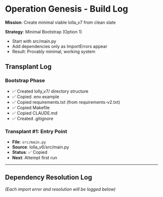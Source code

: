 # Operation Genesis - Build Log

**Mission**: Create minimal viable lolla_v7 from clean slate

**Strategy**: Minimal Bootstrap (Option 1)
- Start with src/main.py
- Add dependencies only as ImportErrors appear
- Result: Provably minimal, working system

## Transplant Log

### Bootstrap Phase
- ✅ Created lolly_v7/ directory structure
- ✅ Copied .env.example
- ✅ Copied requirements.txt (from requirements-v2.txt)
- ✅ Copied Makefile
- ✅ Copied CLAUDE.md
- ✅ Created .gitignore

### Transplant #1: Entry Point
- **File**: `src/main.py`
- **Source**: lolla_v6/src/main.py
- **Status**: ✅ Copied
- **Next**: Attempt first run

---

## Dependency Resolution Log

_(Each import error and resolution will be logged below)_
